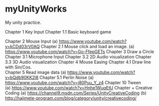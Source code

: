 # myUnityWorks
My unity practice.

Chapter 1 Key Input
Chapter 1.1 Basic keyboard game

Chapter 2        Mouse Input
(a) https://www.youtube.com/watch?v=kCDd03rV0AQ
Chapter 2.1      Mouse click and load an image.
     (a) https://www.youtube.com/watch?v=Go-FfepGETs
Chapter 3        Draw a Circle
Chapter 3.1       Microphone Input 
Chapter 3.2     2D Audio visualization
Chapter 3.3     3D Audio visualization
Chapter 4        Mouse Easing
Chapter 4.1      Draw line with Sin/Cos.                
Chapter 5        Read image data
     (a) https://www.youtube.com/watch?v=bQdb90KK2l8
Chapter 5.1     Perlin Noise
     (a) https://www.youtube.com/watch?v=j80Puu_Y_z4
Chapter 10      Tween                                
     (a) https://www.youtube.com/watch?v=Hnhe1WuqEtU
Chapter +        Creative Coding
     (a) https://channel9.msdn.com/Series/UnityCreativeCoding
     (b) http://hajimete-program.com/blog/category/unity/creativecoding/

